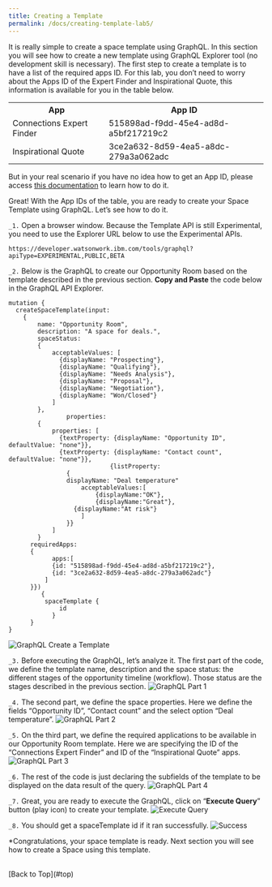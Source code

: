 ```yaml
---
title: Creating a Template
permalink: /docs/creating-template-lab5/
---
```


<a name="top"/>

It is really simple to create a space template using GraphQL.  In this section you will see how to create a new template using GraphQL Explorer tool (no development skill is necessary). The first step to create a template is to have a list of the required apps ID. For this lab, you don’t need to worry about the Apps ID of the Expert Finder and Inspirational Quote, this information is available for you in the table below.

<table>
<th>App</th>
<th>App ID</th>
<tr>
<td>Connections Expert Finder</td>
<td>515898ad-f9dd-45e4-ad8d-a5bf217219c2</td>
</tr>
<tr>
<td>Inspirational Quote</td>
<td>3ce2a632-8d59-4ea5-a8dc-279a3a062adc</td>
</tr>
</table>

<p/>
But in your real scenario if you have no idea how to get an App ID, please access <a href="https://ibm.box.com/s/l3bua922bvyhxm9m7nfiguhc56ervy85">this documentation</a> to learn how to do it.
<p/>
 Great! With the App IDs of the table, you are ready to create your Space Template using GraphQL. Let’s see how to do it.

`_1.` Open a browser window. Because the Template API is still Experimental, you need to use the Explorer URL below to use the Experimental APIs.
```
https://developer.watsonwork.ibm.com/tools/graphql?apiType=EXPERIMENTAL,PUBLIC,BETA
```

`_2.` Below is the GraphQL to create our Opportunity Room based on the template described in the previous section. **Copy and Paste** the code below in the GraphQL API Explorer.
```
mutation {
  createSpaceTemplate(input:
    {
      	name: "Opportunity Room",
      	description: "A space for deals.",
      	spaceStatus:
      	{
          	acceptableValues: [
              {displayName: "Prospecting"},
              {displayName: "Qualifying"},
              {displayName: "Needs Analysis"},
              {displayName: "Proposal"},
              {displayName: "Negotiation"},
              {displayName: "Won/Closed"}
            ]
        },
				properties:
      	{
          	properties: [
              {textProperty: {displayName: "Opportunity ID", defaultValue: "none"}},
              {textProperty: {displayName: "Contact count", defaultValue: "none"}},
 							{listProperty:
                {
                displayName: "Deal temperature"
          			acceptableValues:[
            			{displayName:"OK"},
            			{displayName:"Great"},
                  {displayName:"At risk"}
          			]
                }}  
            ]
        }
      requiredApps:
      {
        	apps:[
            {id: "515898ad-f9dd-45e4-ad8d-a5bf217219c2"},
            {id: "3ce2a632-8d59-4ea5-a8dc-279a3a062adc"}
          ]
      }})
	     {
          spaceTemplate {
              id
            }
      }
}
```
![GraphQL Create a Template](../images/lab5/graphql-create-template.png)


`_3.` Before executing the GraphQL, let’s analyze it. The first part of the code, we define the template name, description and the space status: the different stages of the opportunity timeline (workflow). Those status are the stages described in the previous section.
![GraphQL Part 1](../images/lab5/graphql-part1.png)

`_4.` The second part, we define the space properties. Here we define the fields “Opportunity ID”, “Contact count” and the select option “Deal temperature”.
![GraphQL Part 2](../images/lab5/graphql-part2.png)

`_5.` On the third part, we define the required applications to be available in our Opportunity Room template.  Here we are specifying the ID of the “Connections Expert Finder” and ID of the “Inspirational  Quote” apps.
![GraphQL Part 3](../images/lab5/graphql-part3.png)

`_6.` The rest of the code is just declaring the subfields of the template to be displayed on the data result of the query.
![GraphQL Part 4](../images/lab5/graphql-part4.png)

`_7.` Great, you are ready to execute the GraphQL, click on “**Execute Query**” button (play icon) to create your template.
![Execute Query](../images/lab5/execute-query.png)

`_8.` You should get a spaceTemplate id if it ran successfully.
![Success](../images/lab5/template-success.png)

*Congratulations, your space template is ready. Next section you will see how to create a Space using this template.

<br/>
[Back to Top](#top)  
